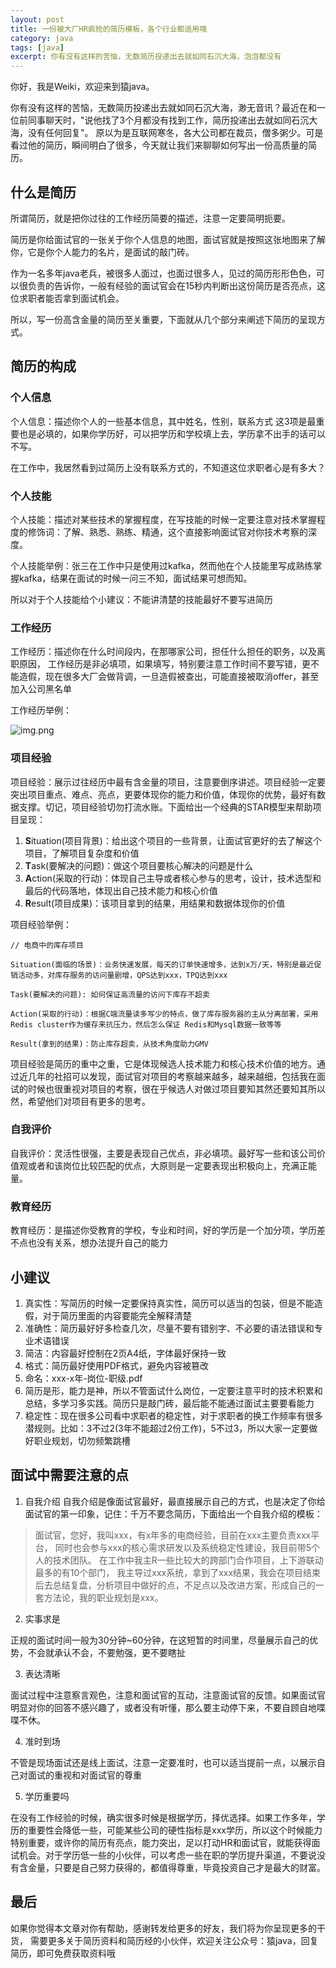 ```yaml
---
layout: post
title: 一份被大厂HR疯抢的简历模板，各个行业都适用哦
category: java
tags: [java]
excerpt: 你有没有这样的苦恼，无数简历投递出去就如同石沉大海，泡泡都没有
--- 
```


你好，我是Weiki，欢迎来到猿java。

你有没有这样的苦恼，无数简历投递出去就如同石沉大海，渺无音讯？最近在和一位前同事聊天时，"说他找了3个月都没有找到工作，简历投递出去就如同石沉大海，没有任何回复"。 原以为是互联网寒冬，各大公司都在裁员，僧多粥少。可是看过他的简历，瞬间明白了很多，今天就让我们来聊聊如何写出一份高质量的简历。
## 什么是简历

所谓简历，就是把你过往的工作经历简要的描述，注意一定要简明扼要。

简历是你给面试官的一张关于你个人信息的地图，面试官就是按照这张地图来了解你，它是你个人能力的名片，是面试的敲门砖。

作为一名多年java老兵，被很多人面过，也面过很多人，见过的简历形形色色，可以很负责的告诉你，一般有经验的面试官会在15秒内判断出这份简历是否亮点，这位求职者能否拿到面试机会。

所以，写一份高含金量的简历至关重要，下面就从几个部分来阐述下简历的呈现方式。

## 简历的构成
### 个人信息
个人信息：描述你个人的一些基本信息，其中姓名，性别，联系方式 这3项是最重要也是必填的，如果你学历好，可以把学历和学校填上去，学历拿不出手的话可以不写。

在工作中，我居然看到过简历上没有联系方式的，不知道这位求职者心是有多大？

### 个人技能
个人技能：描述对某些技术的掌握程度，在写技能的时候一定要注意对技术掌握程度的修饰词：了解、熟悉、熟练、精通，这个直接影响面试官对你技术考察的深度。

个人技能举例：张三在工作中只是使用过kafka，然而他在个人技能里写成熟练掌握kafka，结果在面试的时候一问三不知，面试结果可想而知。

所以对于个人技能给个小建议：不能讲清楚的技能最好不要写进简历

### 工作经历
工作经历：描述你在什么时间段内，在那哪家公司，担任什么担任的职务，以及离职原因， 工作经历是非必填项，如果填写，特别要注意工作时间不要写错，更不能造假，现在很多大厂会做背调，一旦造假被查出，可能直接被取消offer，甚至加入公司黑名单

工作经历举例：

![img.png](https://www.yuanjava.cn/assets/md/java/jingli.png)
   

### 项目经验

项目经验：展示过往经历中最有含金量的项目，注意要倒序讲述。项目经验一定要突出项目重点、难点、亮点，更要体现你的能力和价值，体现你的优势，最好有数据支撑。切记，项目经验切勿打流水账。下面给出一个经典的STAR模型来帮助项目呈现：
1. **S**ituation(项目背景)：给出这个项目的一些背景，让面试官更好的去了解这个项目，了解项目复杂度和价值
2. **T**ask(要解决的问题)：做这个项目要核心解决的问题是什么
3. **A**ction(采取的行动)：体现自己主导或者核心参与的思考，设计，技术选型和最后的代码落地，体现出自己技术能力和核心价值
4. **R**esult(项目成果)：该项目拿到的结果，用结果和数据体现你的价值

项目经验举例：
```text
// 电商中的库存项目

Situation(面临的场景)：业务快速发展，每天的订单快速增多，达到x万/天，特别是最近促销活动多，对库存服务的访问量剧增，QPS达到xxx，TPQ达到xxx

Task(要解决的问题): 如何保证高流量的访问下库存不超卖

Action(采取的行动)：根据C端流量读多写少的特点，做了库存服务器的主从分离部署，采用Redis cluster作为缓存来抗压力，然后怎么保证 Redis和Mysql数据一致等等

Result(拿到的结果)：防止库存超卖，从技术角度助力GMV
```

项目经验是简历的重中之重，它是体现候选人技术能力和核心技术价值的地方。通过近几年的社招可以发现，面试官对项目的考察越来越多，越来越细，包括我在面试的时候也很重视对项目的考察，很在乎候选人对做过项目要知其然还要知其所以然，希望他们对项目有更多的思考。

### 自我评价

自我评价：灵活性很强，主要是表现自己优点，非必填项。最好写一些和该公司价值观或者和该岗位比较匹配的优点，大原则是一定要表现出积极向上，充满正能量。

### 教育经历
教育经历：是描述你受教育的学校，专业和时间，好的学历是一个加分项，学历差不点也没有关系，想办法提升自己的能力

## 小建议
1. 真实性：写简历的时候一定要保持真实性，简历可以适当的包装，但是不能造假，对于简历里面的内容要能完全解释清楚
2. 准确性：简历最好好多检查几次，尽量不要有错别字、不必要的语法错误和专业术语错误
3. 简洁：内容最好控制在2页A4纸，字体最好保持一致
4. 格式：简历最好使用PDF格式，避免内容被篡改
5. 命名：xxx-x年-岗位-职级.pdf 
6. 简历是形，能力是神，所以不管面试什么岗位，一定要注意平时的技术积累和总结，多学习多实践。简历只是敲门砖，最后能不能通过面试主要要看能力
7. 稳定性：现在很多公司看中求职者的稳定性，对于求职者的换工作频率有很多潜规则。比如：3不过2(3年不能超过2份工作)，5不过3，所以大家一定要做好职业规划，切勿频繁跳槽

## 面试中需要注意的点
1. 自我介绍
自我介绍是像面试官最好，最直接展示自己的方式，也是决定了你给面试官的第一印象，记住：千万不要念简历，下面给出一个自我介绍的模板：

>面试官，您好，我叫xxx，有x年多的电商经验，目前在xxx主要负责xxx平台，
> 同时也会参与xxx的核心需求研发以及系统稳定性建设，我目前带5个人的技术团队。
> 在工作中我主R一些比较大的跨部门合作项目，上下游联动最多的有10个部门，
> 我主导过xxx系统，拿到了xxx结果，我会在项目结束后去总结复盘，分析项目中做好的点，不足点以及改进方案，形成自己的一套方法论，我的职业规划是xxx。

2. 实事求是

正规的面试时间一般为30分钟~60分钟，在这短暂的时间里，尽量展示自己的优势，不会就承认不会，不要勉强，更不要瞎扯

3. 表达清晰

面试过程中注意察言观色，注意和面试官的互动，注意面试官的反馈。如果面试官明显对你的回答不感兴趣了，或者没有听懂，那么要主动停下来，不要自顾自地喋喋不休。

4. 准时到场

不管是现场面试还是线上面试，注意一定要准时，也可以适当提前一点，以展示自己对面试的重视和对面试官的尊重

5. 学历重要吗

在没有工作经验的时候，确实很多时候是根据学历，择优选择。如果工作多年，学历的重要性会降低一些，可能某些公司的硬性指标是xxx学历，所以这个时候能力特别重要，或许你的简历有亮点，能力突出，足以打动HR和面试官，就能获得面试机会。对于学历低一些的小伙伴，可以考虑一些在职的学历提升渠道，不要说没有含金量，只要是自己努力获得的，都值得尊重，毕竟投资自己才是最大的财富。

## 最后
如果你觉得本文章对你有帮助，感谢转发给更多的好友，我们将为你呈现更多的干货， 需要更多关于简历资料和简历经的小伙伴，欢迎关注公众号：猿java，回复简历，即可免费获取资料哦

